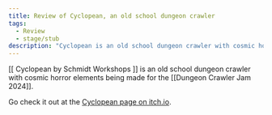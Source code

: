 ```yaml
---
title: Review of Cyclopean, an old school dungeon crawler
tags: 
  - Review
  - stage/stub
description: "Cyclopean is an old school dungeon crawler with cosmic horror elements being made for the Dungeon Crawler Jam 2024"
---
```


[[ Cyclopean by Schmidt Workshops ]] is an old school dungeon crawler with cosmic horror elements being made for the [[Dungeon Crawler Jam 2024]].

Go check it out at the [Cyclopean page on itch.io](https://schmidt-workshops.itch.io/cyclopean).

